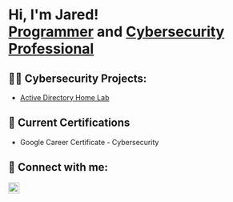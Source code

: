 <h1>Hi, I'm Jared! <br/><a href="https://github.com/jdarula">Programmer</a> and <a href="https://www.linkedin.com/in/jareddarula/">Cybersecurity Professional</a> 

<h2>👨‍💻 Cybersecurity Projects:</h2>

  - [Active Directory Home Lab](https://github.com/jdarula/ActiveLabDirectory)

<h2> 📜 Current Certifications </h2>

- Google Career Certificate - Cybersecurity

<h2> 🔗 Connect with me:</h2>

[<img align="left" alt="JaredDarula | LinkedIn" width="22px" src="https://cdn.jsdelivr.net/npm/simple-icons@v3/icons/linkedin.svg" />][linkedin]

[linkedin]: https://linkedin.com/in/jareddarula
